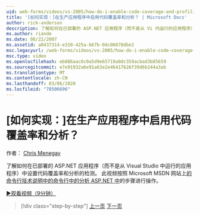 ```yaml
---
uid: web-forms/videos/vs-2005/how-do-i-enable-code-coverage-and-profiling-in-production-applications
title: '[如何实现：]在生产应用程序中启用代码覆盖率和分析？ | Microsoft Docs'
author: rick-anderson
description: 了解如何在已部署的 ASP.NET 应用程序（而不是从 Vi 内运行的应用程序）中设置代码覆盖率和分析的检测
ms.author: riande
ms.date: 08/22/2007
ms.assetid: a0437314-e310-425a-b67b-0dc06878dbe2
msc.legacyurl: /web-forms/videos/vs-2005/how-do-i-enable-code-coverage-and-profiling-in-production-applications
msc.type: video
ms.openlocfilehash: eb886aac6c0a5d9e65719a0dc359acbad3b85659
ms.sourcegitcommit: e7e91932a6e91a63e2e46417626f39d6b244a3ab
ms.translationtype: MT
ms.contentlocale: zh-CN
ms.lasthandoff: 03/06/2020
ms.locfileid: "78506696"
---
```

# <a name="how-do-i-enable-code-coverage-and-profiling-in-production-applications"></a>[如何实现：]在生产应用程序中启用代码覆盖率和分析？

作者： [Chris Menegay](https://twitter.com/CMenegay)

了解如何在已部署的 ASP.NET 应用程序（而不是从 Visual Studio 中运行的应用程序）中设置代码覆盖率和分析的检测。 此视频按照 Microsoft MSDN 网站上[的命令行技术说明中的命令行中的分析 ASP.NET 中](https://msdn.microsoft.com/teamsystem/aa718860.aspx)的步骤进行操作。

[&#9654;观看视频（9分钟）](https://channel9.msdn.com/Blogs/ASP-NET-Site-Videos/how-do-i-enable-code-coverage-and-profiling-in-production-applications)

> [!div class="step-by-step"]
> [上一页](how-do-i-run-unit-tests-against-a-deployed-database.md)
> [下一页](web-deployment-projects.md)
